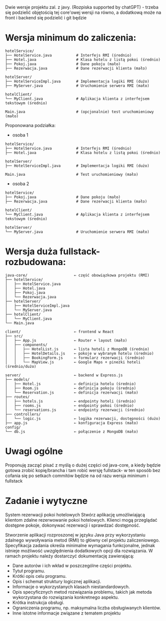 Dwie wersje projektu zal. z javy. (Rozpiska supported by chatGPT) - trzeba się podzielić objętością tej core'owej wersji na równo, a dodatkową może na front i backend się podzielić i git będzie
# Wersja minimum do zaliczenia:
```
hotelService/
├── HotelService.java           # Interfejs RMI (średnio)
├── Hotel.java                  # Klasa hotelu z listą pokoi (średnio)
├── Pokoj.java                  # Dane pokoju (mało)
├── Rezerwacja.java             # Dane rezerwacji klienta (mało)

hotelServer/
├── HotelServiceImpl.java       # Implementacja logiki RMI (dużo)
├── MyServer.java               # Uruchomienie serwera RMI (mało)

hotelClient/
└── MyClient.java               # Aplikacja klienta z interfejsem tekstowym (średnio)

Main.java                       # (opcjonalnie) test uruchomieniowy (mało)
```
Proponowana podziałka:
- osoba 1
```
hotelService/
├── HotelService.java           # Interfejs RMI (średnio)
├── Hotel.java                  # Klasa hotelu z listą pokoi (średnio)

hotelServer/
├── HotelServiceImpl.java       # Implementacja logiki RMI (dużo)

Main.java                       # Test uruchomieniowy (mało)
```
- osoba 2
```
hotelService/
├── Pokoj.java                  # Dane pokoju (mało)
├── Rezerwacja.java             # Dane rezerwacji klienta (mało)

hotelClient/
└── MyClient.java               # Aplikacja klienta z interfejsem tekstowym (średnio)

hotelServer/
└── MyServer.java               # Uruchomienie serwera RMI (mało)
```
# Wersja duża fullstack- rozbudowana:
```
java-core/                     ← część obowiązkowa projektu (RMI)
├── hotelService/
│   ├── HotelService.java
│   ├── Hotel.java
│   ├── Pokoj.java
│   └── Rezerwacja.java
├── hotelServer/
│   ├── HotelServiceImpl.java
│   └── MyServer.java
├── hotelClient/
│   └── MyClient.java
└── Main.java

client/                        ← frontend w React
├── src/
│   ├── App.js                 ← Router + layout (mało)
│   ├── components/
│   │   ├── HotelList.js       ← lista hoteli z MongoDB (średnio)
│   │   ├── HotelDetails.js    ← pokoje w wybranym hotelu (średnio)
│   │   ├── BookingForm.js     ← formularz rezerwacji (średnio)
│   │   └── MapView.js         ← Google Maps + pinezki hoteli (średnio/dużo)

server/                        ← backend w Express.js
├── models/
│   ├── Hotel.js               ← definicja hotelu (średnio)
│   ├── Room.js                ← definicja pokoju (średnio)
│   └── Reservation.js         ← definicja rezerwacji (mało)
├── routes/
│   ├── hotels.js              ← endpointy hoteli (średnio)
│   ├── rooms.js               ← endpointy pokoi (średnio)
│   └── reservations.js        ← endpointy rezerwacji (średnio)
├── controllers/
│   └── logic.js               ← logika rezerwacji, dostępności (dużo)
├── app.js                     ← konfiguracja Express (mało)
config/
└── db.js                      ← połączenie z MongoDB (mało)
```

# Uwagi ogólne

Proponuję zacząć pisać z myślą o dużej części od java-core, a kiedy będzie gotowa zrobić kopię/brancha i tam robić wersję fullstack- w ten sposób bez cofania się po setkach commitów będzie na od razu wersja minimum i fullstack

# Zadanie i wytyczne

System rezerwacji pokoi hotelowych Stwórz aplikację umożliwiającą klientom zdalne
rezerwowanie pokoi hotelowych. Klienci mogą przeglądać dostępne pokoje,
dokonywać rezerwacji i sprawdzać dostępność.

Stworzenie aplikacji rozproszonej w języku Java przy wykorzystaniu zdalnego wywoływania metod
(RMI) to główny cel projektu zaliczeniowego. Specyfikacja zadania określa minimalne wymagania
funkcjonalne, jednak istnieje możliwość uwzględnienia dodatkowych opcji dla rozwiązania.
W ramach projektu należy dostarczyć dokumentację zawierającą:
- Dane autorów i ich wkład w poszczególne części projektu.
- Tytuł programu.
- Krótki opis celu programu.
- Opis i schemat struktury logicznej aplikacji.
- Informacje o wykorzystanych klasach niestandardowych.
- Opis specyficznych metod rozwiązania problemu, takich jak metoda wykorzystana do rozwiązania konkretnego aspektu.
- Krótka instrukcja obsługi.
- Ograniczenia programu, np. maksymalna liczba obsługiwanych klientów.
- Inne istotne informacje związane z tematem projektu
